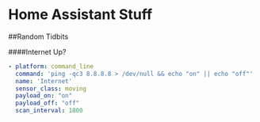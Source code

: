 # Home Assistant Stuff

##Random Tidbits

####Internet Up?
```yaml
- platform: command_line
  command: 'ping -qc3 8.8.8.8 > /dev/null && echo "on" || echo "off"'
  name: 'Internet'
  sensor_class: moving
  payload_on: "on"
  payload_off: "off"
  scan_interval: 1800
```
